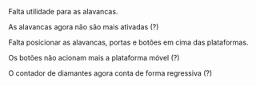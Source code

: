 Falta utilidade para as alavancas.

As alavancas agora não são mais ativadas (?)

Falta posicionar as alavancas, portas e botões em cima das plataformas.

Os botões não acionam mais a plataforma móvel (?)

O contador de diamantes agora conta de forma regressiva (?)